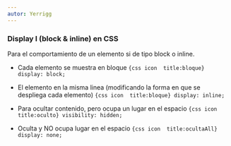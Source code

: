 ```yaml
---
autor: Yerrigg
---
```

### Display I (block & inline) en CSS
Para el comportamiento de un elemento si de tipo block o inline.


- Cada elemento se muestra en bloque
`{css icon  title:bloque} display: block;`

- El elemento en la misma linea (modificando la forma en que se despliega cada elemento)
`{css icon  title:bloque} display: inline;`

- Para ocultar contenido, pero ocupa un lugar en el espacio
`{css icon  title:oculto} visibility: hidden;`

- Oculta y NO ocupa lugar en el espacio
`{css icon  title:ocultaAll} display: none;`
